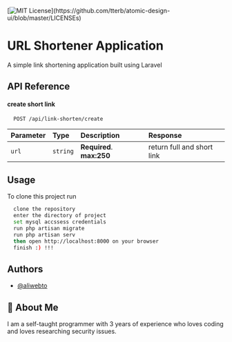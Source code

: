 

[![MIT License](https://img.shields.io/apm/l/atomic-design-ui.svg?)](https://github.com/tterb/atomic-design-ui/blob/master/LICENSEs)


# URL Shortener Application

A simple link shortening application built using Laravel


## API Reference

#### create short link

```http
  POST /api/link-shorten/create
```

| Parameter | Type     | Description                | Response |
| :-------- | :------- | :------------------------- | :---------------------|
| `url` | `string` | **Required**. **max:250** | return full and short link


## Usage

To clone this project run

```bash
  clone the repository
  enter the directory of project 
  set mysql accssess credentials
  run php artisan migrate
  run php artisan serv
  then open http://localhost:8000 on your browser
  finish :) !!!
```


## Authors

- [@aliwebto](https://www.github.com/aliwebto)


## 🚀 About Me
I am a self-taught programmer with 3 years of experience who loves coding and loves researching security issues.

